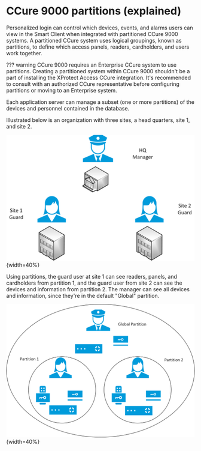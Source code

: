 # CCure 9000 partitions (explained)

Personalized login can control which devices, events, and alarms users can view in the Smart Client when integrated with partitioned CCure 9000 systems. A partitioned CCure system uses logical groupings, known as partitions, to define which access panels, readers, cardholders, and users work together.

??? warning
    CCure 9000 requires an Enterprise CCure system to use partitions. Creating a partitioned system within CCure 9000 shouldn't be a part of installing the XProtect Access CCure integration. It's recommended to consult with an authorized CCure representative before configuring partitions or moving to an Enterprise system.

Each application server can manage a subset (one or more partitions) of the devices and personnel contained in the database.

Illustrated below is an organization with three sites, a head quarters, site 1, and site 2.

![3_site_org](img/CX.partaa.png){width=40%}

Using partitions, the guard user at site 1 can  see readers, panels, and cardholders from partition 1, and the guard user from site 2 can see the devices and information from partition 2. The manager can see all devices and information, since they're in the default "Global" partition.

![Org_w_partitions](img/CX.partA.png){width=40%}